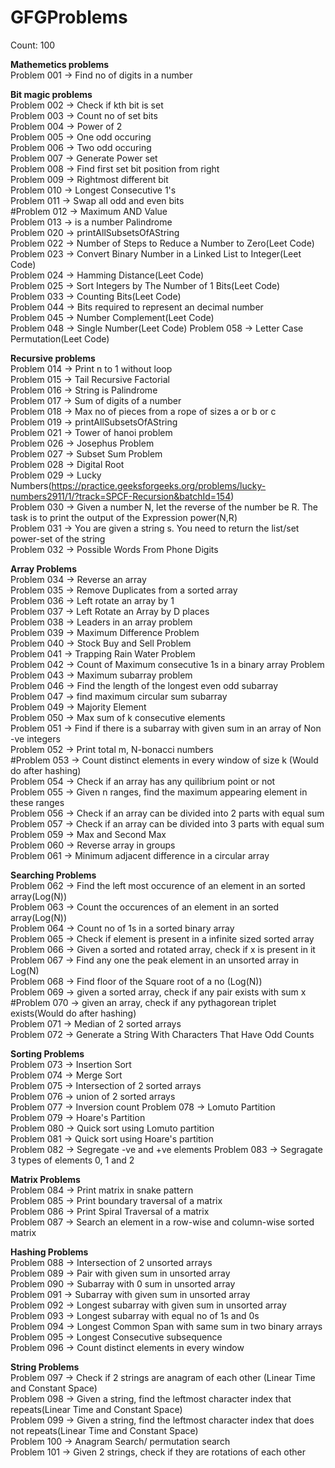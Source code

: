 



# GFGProblems

Count: 100

**Mathemetics problems**    
Problem 001  -> Find no of digits in a number  


**Bit magic problems**    
Problem 002  -> Check if kth bit is set  
Problem 003  -> Count no of set bits  
Problem 004  -> Power of 2  
Problem 005  -> One odd occuring  
Problem 006  -> Two odd occuring  
Problem 007  -> Generate Power set  
Problem 008  -> Find first set bit position from right  
Problem 009  -> Rightmost different bit  
Problem 010  -> Longest Consecutive 1's  
Problem 011  -> Swap all odd and even bits  
#Problem 012  -> Maximum AND Value  
Problem 013  -> is a number Palindrome  
Problem 020  -> printAllSubsetsOfAString  
Problem 022  -> Number of Steps to Reduce a Number to Zero(Leet Code)  
Problem 023  -> Convert Binary Number in a Linked List to Integer(Leet Code)    
Problem 024  -> Hamming Distance(Leet Code)      
Problem 025  -> Sort Integers by The Number of 1 Bits(Leet Code)     
Problem 033  -> Counting Bits(Leet Code)     
Problem 044  -> Bits required to represent an decimal number  
Problem 045  -> Number Complement(Leet Code)    
Problem 048  -> Single Number(Leet Code) 
Problem 058  -> Letter Case Permutation(Leet Code)  


**Recursive problems**    
Problem 014  -> Print n to 1 without loop  
Problem 015  -> Tail Recursive Factorial  
Problem 016  -> String is Palindrome  
Problem 017  -> Sum of digits of a number  
Problem 018  -> Max no of pieces from a rope of sizes a or b or c  
Problem 019  -> printAllSubsetsOfAString  
Problem 021  -> Tower of hanoi problem    
Problem 026  -> Josephus Problem  
Problem 027  -> Subset Sum Problem  
Problem 028  -> Digital Root  
Problem 029  -> Lucky Numbers(https://practice.geeksforgeeks.org/problems/lucky-numbers2911/1/?track=SPCF-Recursion&batchId=154)   
Problem 030  -> Given a number N, let the reverse of the number be R. The task is to print the output of the Expression power(N,R)   
Problem 031  -> You are given a string s. You need to return the list/set  power-set of the string  
Problem 032  -> Possible Words From Phone Digits 


**Array Problems**    
Problem 034  -> Reverse an array  
Problem 035  -> Remove Duplicates from a sorted array  
Problem 036  -> Left rotate an array by 1  
Problem 037  -> Left Rotate an Array by D places  
Problem 038  -> Leaders in an array problem  
Problem 039  -> Maximum Difference Problem      
Problem 040  -> Stock Buy and Sell Problem   
Problem 041  -> Trapping Rain Water Problem  
Problem 042  -> Count of Maximum consecutive 1s in a binary array Problem   
Problem 043  -> Maximum subarray problem  
Problem 046  -> Find the length of the longest even odd subarray    
Problem 047  -> find maximum circular sum subarray    
Problem 049  -> Majority Element   
Problem 050  -> Max sum of k consecutive elements  
Problem 051  -> Find if there is a subarray with given sum in an array of Non -ve integers    
Problem 052  -> Print total m, N-bonacci numbers  
#Problem 053  -> Count distinct elements in every window of size k (Would do after hashing)     
Problem 054  -> Check if an array has any quilibrium point or not  
Problem 055  -> Given n ranges, find the maximum appearing element in these ranges  
Problem 056  -> Check if an array can be divided into 2 parts with equal sum  
Problem 057  -> Check if an array can be divided into 3 parts with equal sum    
Problem 059  -> Max and Second Max    
Problem 060  -> Reverse array in groups   
Problem 061  -> Minimum adjacent difference in a circular array  



**Searching Problems**        
Problem 062  -> Find the left most occurence of an element in an sorted array(Log(N))     
Problem 063  -> Count the occurences of an element in an sorted array(Log(N))  
Problem 064  -> Count no of 1s in a sorted binary array  
Problem 065  -> Check if element is present in a infinite sized sorted array   
Problem 066  -> Given a sorted and rotated array, check if x is present in it   
Problem 067  -> Find any one the peak element in an unsorted array in Log(N)  
Problem 068  -> Find floor of the Square root of a no (Log(N))    
Problem 069  -> given a sorted array, check if any pair exists with sum x   
#Problem 070  -> given an array, check if any pythagorean triplet exists(Would do after hashing)     
Problem 071  -> Median of 2 sorted arrays     
Problem 072  -> Generate a String With Characters That Have Odd Counts  




**Sorting Problems**    
Problem 073  -> Insertion Sort    
Problem 074  -> Merge Sort   
Problem 075  -> Intersection of 2 sorted arrays   
Problem 076  -> union of 2 sorted arrays  
Problem 077  -> Inversion count 
Problem 078  -> Lomuto Partition     
Problem 079  -> Hoare's Partition  
Problem 080  -> Quick sort using Lomuto partition    
Problem 081  -> Quick sort using Hoare's partition  
Problem 082  -> Segregate -ve and +ve elements 
Problem 083  -> Segragate 3 types of elements 0, 1 and 2   




**Matrix Problems**    
Problem 084  -> Print matrix in snake pattern   
Problem 085  -> Print boundary traversal of a matrix   
Problem 086  -> Print Spiral Traversal of a matrix  
Problem 087  -> Search an element in a row-wise and column-wise sorted matrix       




**Hashing Problems**  
Problem 088  -> Intersection of 2 unsorted arrays    
Problem 089  -> Pair with given sum in unsorted array   
Problem 090  -> Subarray with 0 sum in unsorted array   
Problem 091  -> Subarray with given sum in unsorted array    
Problem 092  -> Longest subarray with given sum in unsorted array    
Problem 093  -> Longest subarray with equal no of 1s and 0s    
Problem 094  -> Longest Common Span with same sum in two binary arrays   
Problem 095  -> Longest Consecutive subsequence    
Problem 096  -> Count distinct elements in every window   



**String Problems**   
Problem 097  -> Check if 2 strings are anagram of each other (Linear Time and Constant Space)   
Problem 098  -> Given a string, find the leftmost character index that repeats(Linear Time and Constant Space)     
Problem 099  -> Given a string, find the leftmost character index that does not repeats(Linear Time and Constant Space)          
Problem 100  -> Anagram Search/ permutation search   
Problem 101  -> Given 2 strings, check if they are rotations of each other         


